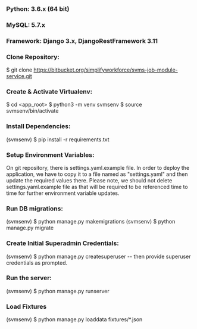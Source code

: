 ### Python: 3.6.x (64 bit)
### MySQL: 5.7.x
### Framework: Django 3.x, DjangoRestFramework 3.11

### Clone Repository:
$ git clone https://bitbucket.org/simplifyworkforce/svms-job-module-service.git

### Create & Activate Virtualenv:
$ cd <app_root>
$ python3 -m venv svmsenv
$ source svmsenv/bin/activate

### Install Dependencies:
(svmsenv) $ pip install -r requirements.txt

### Setup Environment Variables:
On git repository, there is settings.yaml.example file. In order to deploy the application, 
we have to copy it to a file named as "settings.yaml" and then update the required values there.
Please note, we should not delete settings.yaml.example file as that will be required to be
referenced time to time for further environment variable updates.

### Run DB migrations:
(svmsenv) $ python manage.py makemigrations
(svmsenv) $ python manage.py migrate

### Create Initial Superadmin Credentials:
(svmsenv) $ python manage.py createsuperuser
-- then provide superuser credentials as prompted.

### Run the server:
(svmsenv) $ python manage.py runserver

### Load Fixtures
(svmsenv) $ python manage.py loaddata fixtures/*.json
